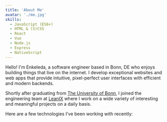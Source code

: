 ```yaml
---
title: 'About Me'
avatar: './me.jpg'
skills:
  - JavaScript (ES6+)
  - HTML & (S)CSS
  - React
  - Vue
  - Node.js
  - Express
  - NativeScript
---
```


Hello! I'm Enkeleda, a software engineer based in Bonn, DE who enjoys building things that live on the internet. I develop exceptional websites and web apps that provide intuitive, pixel-perfect user interfaces with efficient and modern backends.

Shortly after graduating from [The University of Bonn](https://www.uni-bonn.de/), I joined the engineering team at [LeanIX](https://www.leanix.net/en/) where I work on a wide variety of interesting and meaningful projects on a daily basis.

Here are a few technologies I've been working with recently:
